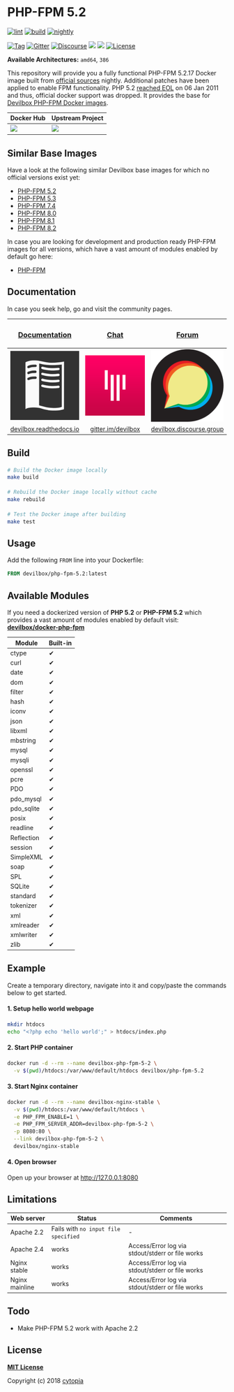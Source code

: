 # PHP-FPM 5.2

[![lint](https://github.com/devilbox/docker-php-fpm-5.2/workflows/lint/badge.svg)](https://github.com/devilbox/docker-php-fpm-5.2/actions?query=workflow%3Alint)
[![build](https://github.com/devilbox/docker-php-fpm-5.2/workflows/build/badge.svg)](https://github.com/devilbox/docker-php-fpm-5.2/actions?query=workflow%3Abuild)
[![nightly](https://github.com/devilbox/docker-php-fpm-5.2/workflows/nightly/badge.svg)](https://github.com/devilbox/docker-php-fpm-5.2/actions?query=workflow%3Anightly)

[![Tag](https://img.shields.io/github/tag/devilbox/docker-php-fpm-5.2.svg)](https://github.com/devilbox/docker-php-fpm-5.2/releases)
[![Gitter](https://badges.gitter.im/devilbox/Lobby.svg)](https://gitter.im/devilbox/Lobby?utm_source=badge&utm_medium=badge&utm_campaign=pr-badge&utm_content=badge)
[![Discourse](https://img.shields.io/discourse/https/devilbox.discourse.group/status.svg?colorB=%234CB697)](https://devilbox.discourse.group)
[![](https://images.microbadger.com/badges/version/devilbox/php-fpm-5.2.svg)](https://microbadger.com/images/devilbox/php-fpm-5.2 "php-fpm-5.2")
[![](https://images.microbadger.com/badges/image/devilbox/php-fpm-5.2.svg)](https://microbadger.com/images/devilbox/php-fpm-5.2 "php-fpm-5.2")
[![License](https://img.shields.io/badge/license-MIT-%233DA639.svg)](https://opensource.org/licenses/MIT)

**Available Architectures:**  `amd64`, `386`

This repository will provide you a fully functional PHP-FPM 5.2.17 Docker image built from [official sources](http://museum.php.net) nightly. Additional patches have been applied to enable FPM functionality. PHP 5.2 [reached EOL](https://secure.php.net/eol.php) on 06 Jan 2011 and thus, official docker support was dropped. It provides the base for [Devilbox PHP-FPM Docker images](https://github.com/devilbox/docker-php-fpm).

| Docker Hub | Upstream Project |
|------------|------------------|
| <a href="https://hub.docker.com/r/devilbox/php-fpm-5.2"><img height="82px" src="http://dockeri.co/image/devilbox/php-fpm-5.2" /></a> | <a href="https://github.com/cytopia/devilbox" ><img height="82px" src="https://raw.githubusercontent.com/devilbox/artwork/master/submissions_banner/cytopia/01/png/banner_256_trans.png" /></a> |

## Similar Base Images

Have a look at the following similar Devilbox base images for which no official versions exist yet:

* [PHP-FPM 5.2](https://github.com/devilbox/docker-php-fpm-5.2)
* [PHP-FPM 5.3](https://github.com/devilbox/docker-php-fpm-5.3)
* [PHP-FPM 7.4](https://github.com/devilbox/docker-php-fpm-7.4)
* [PHP-FPM 8.0](https://github.com/devilbox/docker-php-fpm-8.0)
* [PHP-FPM 8.1](https://github.com/devilbox/docker-php-fpm-8.1)
* [PHP-FPM 8.2](https://github.com/devilbox/docker-php-fpm-8.2)

In case you are looking for development and production ready PHP-FPM images for all versions,
which have a vast amount of modules enabled by default go here:

* [PHP-FPM](https://github.com/devilbox/docker-php-fpm)

## Documentation

In case you seek help, go and visit the community pages.

<table width="100%" style="width:100%; display:table;">
 <thead>
  <tr>
   <th width="33%" style="width:33%;"><h3><a target="_blank" href="https://devilbox.readthedocs.io">Documentation</a></h3></th>
   <th width="33%" style="width:33%;"><h3><a target="_blank" href="https://gitter.im/devilbox/Lobby">Chat</a></h3></th>
   <th width="33%" style="width:33%;"><h3><a target="_blank" href="https://devilbox.discourse.group">Forum</a></h3></th>
  </tr>
 </thead>
 <tbody style="vertical-align: middle; text-align: center;">
  <tr>
   <td>
    <a target="_blank" href="https://devilbox.readthedocs.io">
     <img title="Documentation" name="Documentation" src="https://raw.githubusercontent.com/cytopia/icons/master/400x400/readthedocs.png" />
    </a>
   </td>
   <td>
    <a target="_blank" href="https://gitter.im/devilbox/Lobby">
     <img title="Chat on Gitter" name="Chat on Gitter" src="https://raw.githubusercontent.com/cytopia/icons/master/400x400/gitter.png" />
    </a>
   </td>
   <td>
    <a target="_blank" href="https://devilbox.discourse.group">
     <img title="Devilbox Forums" name="Forum" src="https://raw.githubusercontent.com/cytopia/icons/master/400x400/discourse.png" />
    </a>
   </td>
  </tr>
  <tr>
  <td><a target="_blank" href="https://devilbox.readthedocs.io">devilbox.readthedocs.io</a></td>
  <td><a target="_blank" href="https://gitter.im/devilbox/Lobby">gitter.im/devilbox</a></td>
  <td><a target="_blank" href="https://devilbox.discourse.group">devilbox.discourse.group</a></td>
  </tr>
 </tbody>
</table>

## Build

```bash
# Build the Docker image locally
make build

# Rebuild the Docker image locally without cache
make rebuild

# Test the Docker image after building
make test
```

## Usage

Add the following `FROM` line into your Dockerfile:

```dockerfile
FROM devilbox/php-fpm-5.2:latest
```

## Available Modules

If you need a dockerized version of **PHP 5.2** or **PHP-FPM 5.2** which provides a vast amount of
modules enabled by default visit: **[devilbox/docker-php-fpm](https://github.com/devilbox/docker-php-fpm)**

<!-- modules -->
| Module       | Built-in  |
|--------------|-----------|
| ctype        | ✔         |
| curl         | ✔         |
| date         | ✔         |
| dom          | ✔         |
| filter       | ✔         |
| hash         | ✔         |
| iconv        | ✔         |
| json         | ✔         |
| libxml       | ✔         |
| mbstring     | ✔         |
| mysql        | ✔         |
| mysqli       | ✔         |
| openssl      | ✔         |
| pcre         | ✔         |
| PDO          | ✔         |
| pdo_mysql    | ✔         |
| pdo_sqlite   | ✔         |
| posix        | ✔         |
| readline     | ✔         |
| Reflection   | ✔         |
| session      | ✔         |
| SimpleXML    | ✔         |
| soap         | ✔         |
| SPL          | ✔         |
| SQLite       | ✔         |
| standard     | ✔         |
| tokenizer    | ✔         |
| xml          | ✔         |
| xmlreader    | ✔         |
| xmlwriter    | ✔         |
| zlib         | ✔         |
<!-- /modules -->

## Example

Create a temporary directory, navigate into it and copy/paste the commands below to get started.

#### 1. Setup hello world webpage
```bash
mkdir htdocs
echo "<?php echo 'hello world';" > htdocs/index.php
```

#### 2. Start PHP container
```bash
docker run -d --rm --name devilbox-php-fpm-5-2 \
  -v $(pwd)/htdocs:/var/www/default/htdocs devilbox/php-fpm-5.2
```

#### 3. Start Nginx container
```bash
docker run -d --rm --name devilbox-nginx-stable \
  -v $(pwd)/htdocs:/var/www/default/htdocs \
  -e PHP_FPM_ENABLE=1 \
  -e PHP_FPM_SERVER_ADDR=devilbox-php-fpm-5-2 \
  -p 8080:80 \
  --link devilbox-php-fpm-5-2 \
  devilbox/nginx-stable
```

#### 4. Open browser

Open up your browser at http://127.0.0.1:8080

## Limitations

| Web server     | Status                               | Comments                                         |
|----------------|--------------------------------------|--------------------------------------------------|
| Apache 2.2     | Fails with `no input file specified` | -                                                |
| Apache 2.4     | works                                | Access/Error log via stdout/stderr or file works |
| Nginx stable   | works                                | Access/Error log via stdout/stderr or file works |
| Nginx mainline | works                                | Access/Error log via stdout/stderr or file works |

## Todo

* Make PHP-FPM 5.2 work with Apache 2.2

## License

**[MIT License](LICENSE)**

Copyright (c) 2018 [cytopia](https://github.com/cytopia)
